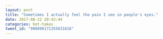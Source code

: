 ```yaml
---
layout: post
title: "Sometimes I actually feel the pain I see in people's eyes."
date: 2017-08-22 20:43:44
categories: hot-takes
tweet_id: "900096171355631616"
---
```



<!-- Original tweet: https://twitter.com/i/status/900096171355631616 -->